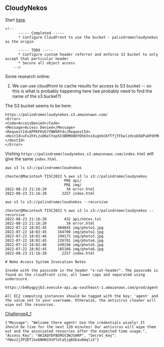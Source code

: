 ## CloudyNekos
Start [here](https://d20whnyjsgpc34.cloudfront.net/).
```
<!-- 
      ----- Completed -----
      * Configure CloudFront to use the bucket - palindromecloudynekos as the origin
      
      ----- TODO -----
      * Configure custom header referrer and enforce S3 bucket to only accept that particular header
      * Secure all object access
    -->
```

Some research online:
1. We can use cloudfront to cache results for access to S3 bucket -- so this is what is probably happening here (we probably need to find the name of the s3 bucket?)

The S3 bucket seems to be here:
```
https://palindromecloudynekos.s3.amazonaws.com/
<Error>
<Code>AccessDenied</Code>
<Message>Access Denied</Message>
<RequestId>APPKF6VG7YNW5RY4</RequestId>
<HostId>uFx2hYLzxDKelYop5X3BRMO8OYDh63niXuqVkCKfTfjTFbalzdcoE6QPuOPdYM0moXyFixp98Xk=</HostId>
</Error>
```

Visiting `https://palindromecloudynekos.s3.amazonaws.com/index.html` will give the same `index.html`. 

`aws s3 ls s3://palindromecloudnekos`
```
chester@Macintosh TISC2022 % aws s3 ls s3://palindromecloudynekos
                           PRE api/
                           PRE img/
2022-08-23 21:16:20         34 error.html
2022-08-23 21:16:20       2257 index.html
```

`aws s3 ls s3://palindromecloudnekos --recursive`
```
chester@Macintosh TISC2022 % aws s3 ls s3://palindromecloudynekos --recursive
2022-08-23 21:16:20        432 api/notes.txt
2022-08-23 21:16:20         34 error.html
2022-07-22 18:02:45     404845 img/photo1.jpg
2022-07-22 18:02:45     164700 img/photo2.jpg
2022-07-22 18:02:46     199175 img/photo3.jpg
2022-07-22 18:02:45     226781 img/photo4.jpg
2022-07-22 18:02:46     249156 img/photo5.jpg
2022-07-22 18:02:45     185166 img/photo6.jpg
2022-08-23 21:16:20       2257 index.html
```

```
# Neko Access System Invocation Notes

Invoke with the passcode in the header "x-cat-header". The passcode is found on the cloudfront site, all lower caps and separated using underscore.

https://b40yqpyjb3.execute-api.ap-southeast-1.amazonaws.com/prod/agent

All EC2 computing instances should be tagged with the key: 'agent' and the value set to your username. Otherwise, the antivirus cleaner will wipe out the resources.
```

[Challenge4_1](Challenge4_1.png)

```
{"Message": "Welcome there agent! Use the credentials wisely! It should be live for the next 120 minutes! Our antivirus will wipe them out and the associated resources after the expected time usage.", "Access_Key": "AKIAQYDFBGMSV3WJSARP", "Secret_Key": "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"}
```




